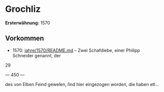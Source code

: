 # Grochliz

**Ersterwähnung:** 1570

## Vorkommen
- 1570: [jahre/1570/README.md](../jahre/1570/README.md) – Zwei Schafdiebe, einer Philipp Schneider genannt, der

29


— 450 —

des von Elben Feind geweſen, ſind hier eingezogen worden,
die haben etl...
